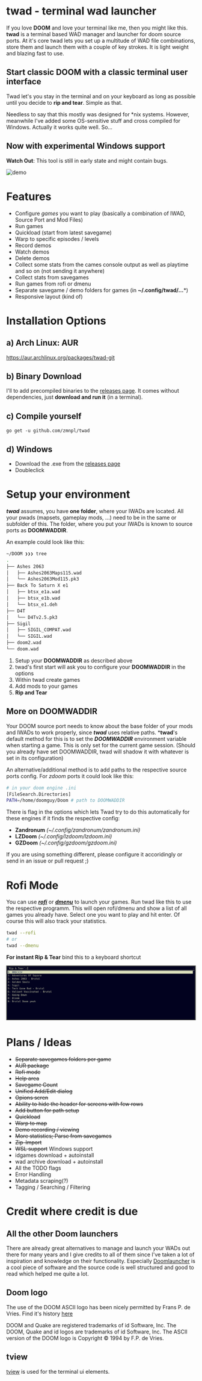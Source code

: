 # twad - terminal wad launcher

If you love __DOOM__ and love your terminal like me, then you might like this. **twad** is a terminal based WAD manager and launcher for doom source ports. At it's core twad lets you set up a multitude of WAD file combinations, store them and launch them with a couple of key strokes. It is light weight and blazing fast to use.

## Start **classic DOOM** with a **classic terminal user interface**

Twad let's you stay in the terminal and on your keyboard as long as possible until you decide to **rip and tear**. Simple as that.

Needless to say that this mostly was designed for *nix systems. However, meanwhile I've added some OS-sensitive stuff and cross compiled for Windows. Actually it works quite well. So...

## Now with experimental **Windows support**

**Watch Out**: This tool is still in early state and might contain bugs.

![demo](demo.gif)

# Features

* Configure *games* you want to play (basically a combination of IWAD, Source Port and Mod Files)
* Run games
* Quickload (start from latest savegame)
* Warp to specific episodes / levels
* Record demos
* Watch demos
* Delete demos
* Collect some stats from the cames console output as well as playtime and so on (not sending it anywhere)
* Collect stats from savegames
* Run games from rofi or dmenu
* Separate savegame / demo folders for games (in **~/.config/twad/...***)
* Responsive layout (kind of)

# Installation Options

## a) Arch Linux: AUR

https://aur.archlinux.org/packages/twad-git

## b) Binary Download

I'll to add precompiled binaries to the [releases page](https://github.com/zmnpl/twad/releases). It comes without dependencies, just **download and run it** (in a terminal).

## c) Compile yourself

```golang
go get -u github.com/zmnpl/twad
```

## d) Windows

* Download the .exe from the [releases page](https://github.com/zmnpl/twad/releases)
* Doubleclick

# Setup your environment

***twad*** assumes, you have **one folder**, where your IWADs are located. All your pwads (mapsets, gameplay mods, ...) need to be in the same or subfolder of this. The folder, where you put your IWADs is known to source ports as **DOOMWADDIR**.

An example could look like this:
```bash
~/DOOM ❯❯❯ tree
.
├── Ashes 2063
│   ├── Ashes2063Maps115.wad
│   └── Ashes2063Mod115.pk3
├── Back To Saturn X e1
│   ├── btsx_e1a.wad
│   ├── btsx_e1b.wad
│   └── btsx_e1.deh
├── D4T
│   └── D4Tv2.5.pk3
├── Sigil
│   ├── SIGIL_COMPAT.wad
│   └── SIGIL.wad
├── doom2.wad
└── doom.wad
```
1) Setup your **DOOMWADDIR** as described above
2) twad's first start will ask you to configure your **DOOMWADDIR** in the options
3) Within twad create games
4) Add mods to your games
666)   __Rip and Tear__

## More on DOOMWADDIR

Your DOOM source port needs to know about the base folder of your mods and IWADs to work properly, since ***twad*** uses relative paths. ***twad**'s default method for this is to set the ***DOOMWADDIR*** environment variable when starting a game. This is only set for the current game session. (Should you already have set DOOMWADDIR, twad will shadow it with whatever is set in its configuration)

An alternative/additional method is to add paths to the respective source ports config. For *zdoom* ports it could look like this:
```bash
# in your doom engine .ini
[FileSearch.Directories]
PATH=/home/doomguy/Doom # path to DOOMWADDIR
```

There is flag in the options which lets Twad try to do this automatically for these engines if it finds the respective config:
- **Zandronum** *(~/.config/zandronum/zandronum.ini)*
- **LZDoom** *(~/.config/lzdoom/lzdoom.ini)*
- **GZDoom** *(~/.config/gzdoom/gzdoom.ini)*

If you are using something different, please configure it accoridingly or send in an issue or pull request ;)

# Rofi Mode

You can use [***rofi***](https://github.com/davatorium/rofi) or [***dmenu***](https://tools.suckless.org/dmenu/) to launch your games. Run twad like this to use the respective programm. This will open rofi/dmenu and show a list of all games you already have. Select one you want to play and hit enter. Of course this will also track your statistics.
```bash
twad --rofi
# or
twad --dmenu
```
**For instant Rip & Tear** bind this to a keyboard shortcut

![rofimode](rofimode.png)


# Plans / Ideas

- ~~Separate savegames folders per game~~
- ~~AUR package~~
- ~~Rofi mode~~
- ~~Help area~~
- ~~Savegame Count~~
- ~~Unified Add/Edit dialog~~
- ~~Opions scren~~
- ~~Ability to hide the header for screens with few rows~~
- ~~Add button for path setup~~
- ~~Quickload~~
- ~~Warp to map~~
- ~~Demo recording / viewing~~
- ~~More statistics; Parse from savegames~~
- ~~Zip-Import~~
- ~~WSL support~~ Windows support
- idgames download + autoinstall
- wad archive download + autoinstall
- All the TODO flags
- Error Handling
- Metadata scraping(?)
- Tagging / Searching / Filtering

# Credit where credit is due

## All the other Doom launchers
There are already great alternatives to manage and launch your WADs out there for many years and I give credits to all of them since I've taken a lot of inspiration and knowledge on their functionality. Especially [Doomlauncher](https://github.com/nstlaurent/DoomLauncher) is a cool piece of software and the source code is well structured and good to read which helped me quite a lot.

## Doom logo

The use of the DOOM ASCII logo has been nicely permitted by Frans P. de Vries. Find it's history [here](http://www.gamers.org/~fpv/doomlogo.html)

DOOM and Quake are registered trademarks of id Software, Inc. The DOOM, Quake and id logos are trademarks of id Software, Inc. The ASCII version of the DOOM logo is Copyright © 1994 by F.P. de Vries.

## tview

[tview](https://github.com/rivo/tview) is used for the terminal ui elements.

